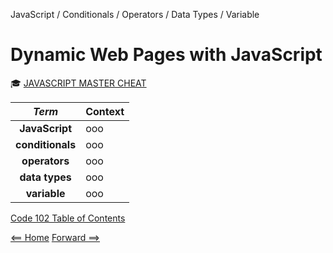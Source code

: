JavaScript / Conditionals / Operators / Data Types / Variable

# Dynamic Web Pages with JavaScript

:mortar_board: [JAVASCRIPT MASTER CHEAT](https://overapi.com/javascript)

| ***Term*** | Context | 
|  :----: |  ----  |   
|  **JavaScript**  | ooo  | 
|  **conditionals**  | ooo  |
|  **operators**  | ooo  |
|  **data types**  | ooo  |
|  **variable**  | ooo  |

[Code 102 Table of Contents](CodeFellows_102.md)

[<== Home](README.md) [Forward ==>](404)
